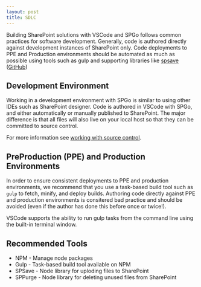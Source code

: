 ```yaml
---
layout: post
title: SDLC
---
```


Building SharePoint solutions with VSCode and SPGo follows common practices for software development. Generally, code is authored directly against development instances of SharePoint only. Code deployments to PPE and Production environments should be automated as much as possible using tools such as gulp and supporting libraries like [spsave](https://www.npmjs.com/package/spsave) ([GitHub](https://github.com/s-KaiNet/spsave))

## Development Environment
Working in a development environment with SPGo is similar to using other IDEs such as SharePoint designer. Code is authored in VSCode with SPGo, and either automatically or manually published to SharePoint. The major difference is that all files will also live on your local host so that they can be committed to source control.

For more information see [working with source control](https://github.com/readysitego/spgo/wiki/Github-Integration).

## PreProduction (PPE) and Production Environments
In order to ensure consistent deployments to PPE and production environments, we recommend that you use a task-based build tool such as `gulp` to fetch, minify, and deploy builds. Authoring code directly against PPE and production environments is consitered bad practice and should be avoided (even if the author has done this before once or twice!).

VSCode supports the ability to run gulp tasks from the command line using the built-in terminal window.

## Recommended Tools
* NPM - Manage node packages
* Gulp - Task-based build tool available on NPM
* SPSave - Node library for uploding files to SharePoint
* SPPurge - Node library for deleting unused files from SharePoint
